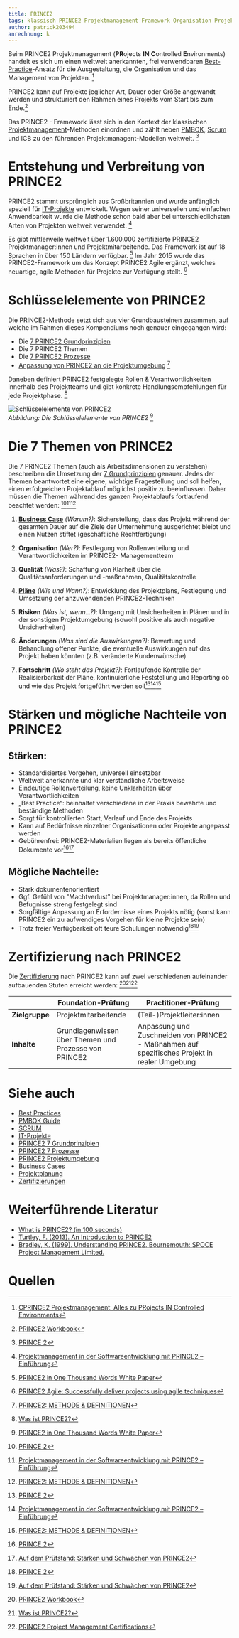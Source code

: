 ```yaml
---
title: PRINCE2
tags: klassisch PRINCE2 Projektmanagement Framework Organisation Projekmanagementmethode Methode
author: patrick203494
anrechnung: k
---
```


Beim PRINCE2 Projektmanagement (**PR**ojects **IN** **C**ontrolled **E**nvironments) handelt es sich um einen weltweit anerkannten, frei verwendbaren [Best-Practice](Best_Practices.md)-Ansatz für die Ausgestaltung, die Organisation und das Management von Projekten. [^1]

PRINCE2 kann auf Projekte jeglicher Art, Dauer oder Größe angewandt werden und strukturiert den Rahmen eines Projekts vom Start bis zum Ende.[^2]

Das PRINCE2 - Framework lässt sich in den Kontext der klassischen [Projektmanagement](Projektmanagement.md)-Methoden einordnen und zählt neben [PMBOK](PMBOK_Guide.md), [Scrum](SCRUM.md) und ICB zu den führenden Projektmanagent-Modellen weltweit. [^3] 

# Entstehung und Verbreitung von PRINCE2

PRINCE2 stammt ursprünglich aus Großbritannien und wurde anfänglich speziell für [IT-Projekte](IT-Projekte.md) entwickelt. Wegen seiner universellen und einfachen Anwendbarkeit wurde die Methode schon bald aber bei unterschiedlichsten Arten von Projekten weltweit verwendet. [^4]

Es gibt mittlerweile weltweit über 1.600.000 zertifizierte PRINCE2 Projektmanager:innen und Projektmitarbeitende. Das Framework ist auf 18 Sprachen in über 150 Ländern verfügbar. [^5]
Im Jahr 2015 wurde das PRINCE2-Framework um das Konzept PRINCE2 Agile ergänzt, welches neuartige, agile Methoden für Projekte zur Verfügung stellt. [^6]

# Schlüsselelemente von PRINCE2

Die PRINCE2-Methode setzt sich aus vier Grundbausteinen zusammen, auf welche im Rahmen dieses Kompendiums noch genauer eingegangen wird:

*	Die [7 PRINCE2 Grundprinzipien](PRINCE2_7_Grundprinzipien.md)
*	Die 7 PRINCE2 Themen
*	Die [7 PRINCE2 Prozesse](PRINCE2_7_Prozesse.md)
*	[Anpassung von PRINCE2 an die Projektumgebung](PRINCE2_Projektumgebung.md) [^7]

Daneben definiert PRINCE2 festgelegte Rollen & Verantwortlichkeiten innerhalb des Projektteams und gibt konkrete Handlungsempfehlungen für jede Projektphase. [^8]



![Schlüsselelemente von PRINCE2](PRINCE2/Transparenttest3.png)                                      
*Abbildung: Die Schlüsselelemente von PRINCE2*  [^5]

# Die 7 Themen von PRINCE2

Die 7 PRINCE2 Themen (auch als Arbeitsdimensionen zu verstehen) beschreiben die Umsetzung der [7 Grundprinzipien](PRINCE2_7_Grundprinzipien.md) genauer. 
Jedes der Themen beantwortet eine eigene, wichtige Fragestellung und soll helfen, einen erfolgreichen Projektablauf möglichst positiv zu beeinflussen. Daher müssen die Themen während des ganzen Projektablaufs fortlaufend beachtet werden: [^3][^4][^7]

1. [**Business Case**](Business_Cases.md) *(Warum?)*:
Sicherstellung, dass das Projekt während der gesamten Dauer auf die Ziele der Unternehmung ausgerichtet bleibt und einen Nutzen stiftet (geschäftliche  Rechtfertigung)


2. **Organisation** *(Wer?)*:
Festlegung von Rollenverteilung und Verantwortlichkeiten im PRINCE2- Managementteam


3. **Qualität** *(Was?)*:
Schaffung von Klarheit über die Qualitätsanforderungen und -maßnahmen, Qualitätskontrolle


4. [**Pläne**](Projektplanung.md) *(Wie und Wann?)*:
Entwicklung des Projektplans, Festlegung und Umsetzung der anzuwendenden PRINCE2-Techniken


5. **Risiken** *(Was ist, wenn...?)*:
Umgang mit Unsicherheiten in Plänen und in der sonstigen Projektumgebung (sowohl positive als auch negative Unsicherheiten)


6. **Änderungen** *(Was sind die Auswirkungen?)*:
Bewertung und Behandlung offener Punkte, die eventuelle Auswirkungen auf das Projekt haben könnten (z.B. veränderte Kundenwünsche)


7. **Fortschritt** *(Wo steht das Projekt?)*:
Fortlaufende Kontrolle der Realisierbarkeit der Pläne, kontinuierliche Feststellung und Reporting ob und wie das Projekt fortgeführt werden soll[^3][^4][^7]


# Stärken und mögliche Nachteile von PRINCE2

## Stärken:

*	Standardisiertes Vorgehen, universell einsetzbar
*	Weltweit anerkannte und klar verständliche Arbeitsweise
*	Eindeutige Rollenverteilung, keine Unklarheiten über Verantwortlichkeiten
* „Best Practice“: beinhaltet verschiedene in der Praxis bewährte und beständige Methoden
*	Sorgt für kontrollierten Start, Verlauf und Ende des Projekts
*	Kann auf Bedürfnisse einzelner Organisationen oder Projekte angepasst werden
*	Gebührenfrei: PRINCE2-Materialien liegen als bereits öffentliche Dokumente vor[^3][^9]

## Mögliche Nachteile:

*	Stark dokumentenorientiert
*	Ggf. Gefühl von "Machtverlust" bei Projektmanager:innen, da Rollen und Befugnisse streng festgelegt sind
*	Sorgfältige Anpassung an Erfordernisse eines Projekts nötig (sonst kann PRINCE2 ein zu aufwendiges Vorgehen für kleine Projekte sein)
*	Trotz freier Verfügbarkeit oft teure Schulungen notwendig[^3][^9]

# Zertifizierung nach PRINCE2

Die [Zertifizierung](Zertifizierungen.md) nach PRINCE2 kann auf zwei verschiedenen aufeinander aufbauenden Stufen erreicht werden: [^2][^8][^10]

|  | **Foundation-Prüfung** | **Practitioner-Prüfung**|
| ------------- | ------------- | ------------ |
| **Zielgruppe**  | Projektmitarbeitende  | (Teil-)Projektleiter:innen |
| **Inhalte**  | Grundlagenwissen über Themen und Prozesse von PRINCE2  | Anpassung und Zuschneiden von PRINCE2 - Maßnahmen auf spezifisches Projekt in realer Umgebung|

# Siehe auch

* [Best Practices](Best_Practices.md)
* [PMBOK Guide](PMBOK_Guide.md)
* [SCRUM](SCRUM.md)
* [IT-Projekte](IT-Projekte.md)
* [PRINCE2 7 Grundprinzipien](PRINCE2_7_Grundprinzipien.md)
* [PRINCE2 7 Prozesse](PRINCE2_7_Prozesse.md)
* [PRINCE2 Projektumgebung](PRINCE2_Projektumgebung.md)
* [Business Cases](Business_Cases.md)
* [Projektplanung](Projektplanung.md)
* [Zertifizierungen](Zertifizierungen.md) 

# Weiterführende Literatur

* [What is PRINCE2? (in 100 seconds)](https://www.youtube.com/watch?v=61RnrsWQE7A)
* [Turtley, F. (2013). An Introduction to PRINCE2](https://sisi.num.edu.mn/filesnum/Introduction-To-PRINCE2-MP0057.pdf)
* [Bradley, K. (1999). Understanding PRINCE2. Bournemouth: SPOCE Project Management Limited.](http://www.wlvc.nl/UserFiles/File/Understanding%20Prince%202.pdf)


# Quellen

[^1]: [CPRINCE2 Projektmanagement: Alles zu PRojects IN Controlled Environments](https://www.capterra.com.de/blog/2016/prince2-projektmanagement)
[^2]: [PRINCE2 Workbook](https://servicecontrolling.org/wp-content/uploads/2017/03/PRINCE2-Workbook.pdf)
[^3]: [PRINCE 2](http://www.hundr.eu/index-Dateien/Page513.htm)
[^4]: [Projektmanagement in der Softwareentwicklung mit PRINCE2 – Einführung](https://bytesforbusiness.com/projektmanagement-in-der-softwareentwicklung-mit-prince2-einfuhrung/)
[^5]: [PRINCE2 in One Thousand Words White Paper](https://www.axelos.com/resource-hub/white-paper/prince2-in-one-thousand-words-white-paper)
[^6]: [PRINCE2 Agile: Successfully deliver projects using agile techniques](https://www.axelos.com/certifications/propath/prince2-agile-project-management)
[^7]: [PRINCE2: METHODE & DEFINITIONEN](https://www.maxpert.de/de/profil/schulungsspektrum/prince2-methode-definitionen/506)
[^8]: [Was ist PRINCE2?](https://www.qrpinternational.ch/blog/glossar/prince2-was-ist-prince2-grundprinzipien-prozesse-themen/)
[^9]: [Auf dem Prüfstand: Stärken und Schwächen von PRINCE2](https://www.qrp.de/auf-dem-pruefstand-staerken-und-schwaechen-von-prince2)
[^10]: [PRINCE2 Project Management Certifications](https://www.axelos.com/certifications/propath/prince2-project-management)








